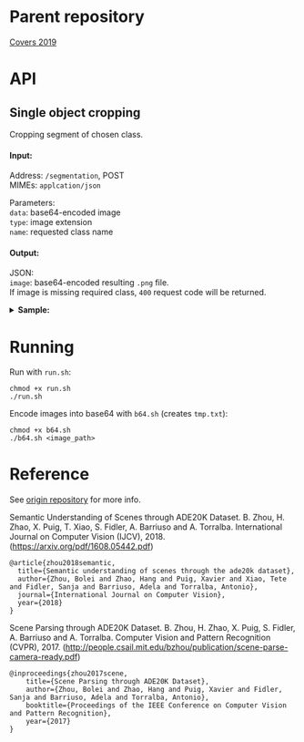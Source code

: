 # Parent repository
[Covers 2019](https://github.com/notantony/covers2019) 

# API

## Single object cropping
Cropping segment of chosen class. 

#### Input:
Address: `/segmentation`, POST \
MIMEs: `applcation/json`

Parameters: \
`data`: base64-encoded image \
`type`: image extension \
`name`: requested class name

#### Output:
JSON: \
`image`: base64-encoded resulting `.png` file. \
If image is missing required class, `400` request code will be returned.

<details>
  <summary> <b>Sample: </b> </summary> 

  Request JSON:
  ```json
  {
      "name" : "person",
      "type" : "jpeg",
      "data" : "/9j/4AAQSkZJRgABAQEASABIAAD//gATQ3JlYXRlZCB3a..."
  }
  ```
  
  Response:
  ```json
  {
      "image" : "iVBORw0KGgoAAAANSUhEUgAAA+EAAAI1CAYAAA..."
  }
  ```
</details>

# Running

Run with `run.sh`:
```
chmod +x run.sh
./run.sh
```

Encode images into base64 with `b64.sh` (creates `tmp.txt`):
```
chmod +x b64.sh
./b64.sh <image_path>
```

# Reference

See [origin repository](https://github.com/CSAILVision/semantic-segmentation-pytorch) for more info.

Semantic Understanding of Scenes through ADE20K Dataset. B. Zhou, H. Zhao, X. Puig, T. Xiao, S. Fidler, A. Barriuso and A. Torralba. International Journal on Computer Vision (IJCV), 2018. (https://arxiv.org/pdf/1608.05442.pdf)

    @article{zhou2018semantic,
      title={Semantic understanding of scenes through the ade20k dataset},
      author={Zhou, Bolei and Zhao, Hang and Puig, Xavier and Xiao, Tete and Fidler, Sanja and Barriuso, Adela and Torralba, Antonio},
      journal={International Journal on Computer Vision},
      year={2018}
    }

Scene Parsing through ADE20K Dataset. B. Zhou, H. Zhao, X. Puig, S. Fidler, A. Barriuso and A. Torralba. Computer Vision and Pattern Recognition (CVPR), 2017. (http://people.csail.mit.edu/bzhou/publication/scene-parse-camera-ready.pdf)

    @inproceedings{zhou2017scene,
        title={Scene Parsing through ADE20K Dataset},
        author={Zhou, Bolei and Zhao, Hang and Puig, Xavier and Fidler, Sanja and Barriuso, Adela and Torralba, Antonio},
        booktitle={Proceedings of the IEEE Conference on Computer Vision and Pattern Recognition},
        year={2017}
    }
    
